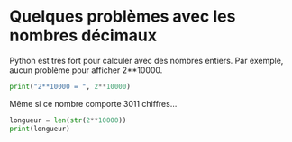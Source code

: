 # Quelques problèmes avec les nombres décimaux

Python est très fort pour calculer avec des nombres entiers.
Par exemple, aucun problème pour afficher 2**10000.

```python runnable
print("2**10000 = ", 2**10000)
```

Même si ce nombre comporte 3011 chiffres…

```python runnable
longueur = len(str(2**10000))
print(longueur)
```
